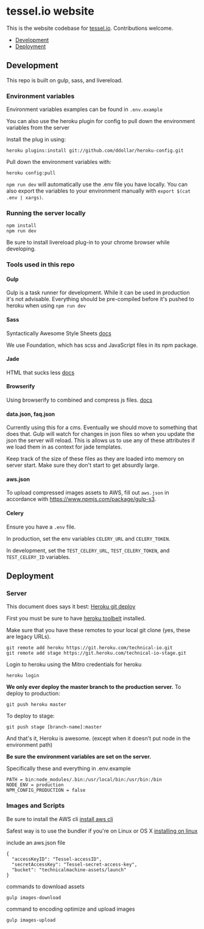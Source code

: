 # tessel.io website

This is the website codebase for [tessel.io](//tessel.io). Contributions welcome.

* [Development](#Development)
* [Deployment](#Deployment)

## Development

This repo is built on gulp, sass, and livereload.

### Environment variables
Environment variables examples can be found in `.env.example`

You can also use the heroku plugin for config to pull down the environment variables from the server

Install the plug in using:

```
heroku plugins:install git://github.com/ddollar/heroku-config.git
```

Pull down the environment variables with:

```
heroku config:pull
```

`npm run dev` will automatically use the .env file you have locally. You can also export the variables to your environment manually with `export $(cat .env | xargs)`.

### Running the server locally


```
npm install
npm run dev
```

Be sure to install livereload plug-in to your chrome browser while developing.

### Tools used in this repo

#### Gulp
Gulp is a task runner for development. While it can be used in production it's not advisable. Everything should be pre-compiled before it's pushed to heroku when using `npm run dev`

#### Sass
Syntactically Awesome Style Sheets [docs](http://sass-lang.com/)

We use Foundation, which has scss and JavaScript files in its npm package.

#### Jade
HTML that sucks less [docs](http://jade-lang.com/)

#### Browserify

Using browserify to combined and compress js files. [docs](http://browserify.org/)

#### data.json, faq.json

Currently using this for a cms. Eventually we should move to something that does that. Gulp will watch for changes in json files so when you update the json the server will reload. This is allows us to use any of these attributes if we load them in as context for jade templates.

Keep track of the size of these files as they are loaded into memory on server start. Make sure they don't start to get absurdly large.

#### aws.json

To upload compressed images assets to AWS, fill out `aws.json` in accordance with <https://www.npmjs.com/package/gulp-s3>.

#### Celery

Ensure you have a `.env` file.

In production, set the env variables `CELERY_URL` and `CELERY_TOKEN`.

In development, set the `TEST_CELERY_URL`, `TEST_CELERY_TOKEN`, and `TEST_CELERY_ID` variables.

## Deployment
### Server
This document does says it best: [Heroku git deploy](https://devcenter.heroku.com/articles/git)

First you must be sure to have [heroku toolbelt](https://toolbelt.heroku.com/) installed.

Make sure that you have these remotes to your local git clone (yes, these are legacy URLs).

```
git remote add heroku https://git.heroku.com/technical-io.git
git remote add stage https://git.heroku.com/technical-io-stage.git
```

Login to heroku using the Mitro credentials for heroku

```
heroku login
```

**We only ever deploy the master branch to the production server.**
To deploy to production:
```
git push heroku master
```

To deploy to stage:
```
git push stage [branch-name]:master
```

And that's it, Heroku is awesome. (except when it doesn't put node in the environment path)

**Be sure the environment variables are set on the server.**

Specifically these and everything in .env.example

```
PATH = bin:node_modules/.bin:/usr/local/bin:/usr/bin:/bin
NODE_ENV = production
NPM_CONFIG_PRODUCTION = false
```

### Images and Scripts
Be sure to install the AWS cli
[install aws cli](http://docs.aws.amazon.com/cli/latest/userguide/installing.html)

Safest way is to use the bundler if you're on Linux or OS X [installing on linux](http://docs.aws.amazon.com/cli/latest/userguide/installing.html#install-bundle-other-os)

include an aws.json file

```
{
  "accessKeyID": "Tessel-accessID",
  "secretAccessKey": "Tessel-secret-access-key",
  "bucket": "technicalmachine-assets/launch"
}
```

commands to download assets
```
gulp images-download
```
command to encoding optimize and upload images

```
gulp images-upload
```

